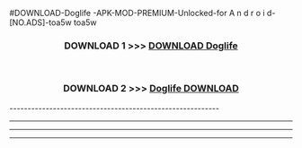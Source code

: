 #DOWNLOAD-Doglife -APK-MOD-PREMIUM-Unlocked-for A n d r o i d-[NO.ADS]-toa5w toa5w 



<div align="center">

<h3>DOWNLOAD 1 >>> <a href="https://getmod2.web.app/?judul=Doglife ">DOWNLOAD Doglife </a></h3><br>

<h3>DOWNLOAD 2 >>> <a href="https://getmod2.web.app/?judul=Doglife ">Doglife  DOWNLOAD </a></h3>

</div>
----------------------------------------------------------

----------------------------------------------------------

----------------------------------------------------------

----------------------------------------------------------



